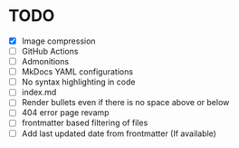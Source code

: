 # TODO

- [x] Image compression
- [ ] GitHub Actions
- [ ] Admonitions
- [ ] MkDocs YAML configurations
- [ ] No syntax highlighting in code
- [ ] index.md
- [ ] Render bullets even if there is no space above or below
- [ ] 404 error page revamp
- [ ] frontmatter based filtering of files
- [ ] Add last updated date from frontmatter (If available)
